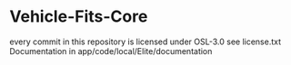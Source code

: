 Vehicle-Fits-Core
=================
every commit in this repository is licensed under OSL-3.0 see license.txt
Documentation in app/code/local/Elite/documentation
